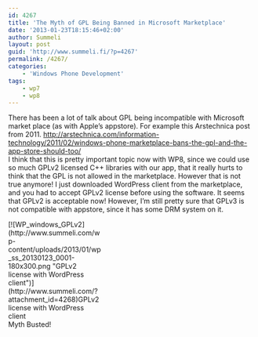 ```yaml
---
id: 4267
title: 'The Myth of GPL Being Banned in Microsoft Marketplace'
date: '2013-01-23T18:15:46+02:00'
author: Summeli
layout: post
guid: 'http://www.summeli.fi/?p=4267'
permalink: /4267/
categories:
    - 'Windows Phone Development'
tags:
    - wp7
    - wp8
---
```


There has been a lot of talk about GPL being incompatible with Microsoft market place (as with Apple’s appstore). For example this Arstechnica post from 2011. <http://arstechnica.com/information-technology/2011/02/windows-phone-marketplace-bans-the-gpl-and-the-app-store-should-too/>  
I think that this is pretty important topic now with WP8, since we could use so much GPLv2 licensed C++ libraries with our app, that it really hurts to think that the GPL is not allowed in the marketplace. However that is not true anymore! I just downloaded WordPress client from the marketplace, and you had to accept GPLv2 license before using the software. It seems that GPLv2 is acceptable now! However, I’m still pretty sure that GPLv3 is not compatible with appstore, since it has some DRM system on it.

<div class="wp-caption aligncenter" id="attachment_4268" style="width: 190px">[![WP_windows_GPLv2](http://www.summeli.com/wp-content/uploads/2013/01/wp_ss_20130123_0001-180x300.png "GPLv2 license with WordPress client")](http://www.summeli.com/?attachment_id=4268)GPLv2 license with WordPress client

</div>  
Myth Busted! 